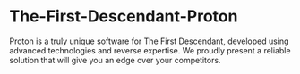 # The-First-Descendant-Proton
Proton is a truly unique software for The First Descendant, developed using advanced technologies and reverse expertise. We proudly present a reliable solution that will give you an edge over your competitors.
